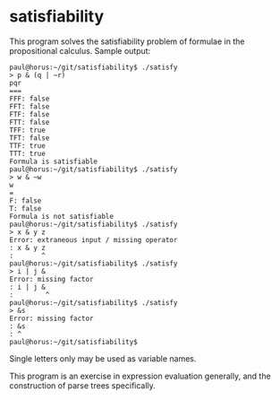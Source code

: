satisfiability
==============

This program solves the satisfiability problem of formulae in the propositional
calculus. Sample output:

	paul@horus:~/git/satisfiability$ ./satisfy
	> p & (q | ~r)
	pqr
	===
	FFF: false
	FFT: false
	FTF: false
	FTT: false
	TFF: true
	TFT: false
	TTF: true
	TTT: true
	Formula is satisfiable
	paul@horus:~/git/satisfiability$ ./satisfy
	> w & ~w
	w
	=
	F: false
	T: false
	Formula is not satisfiable
	paul@horus:~/git/satisfiability$ ./satisfy
	> x & y z
	Error: extraneous input / missing operator
	: x & y z
	:       ^
	paul@horus:~/git/satisfiability$ ./satisfy
	> i | j &
	Error: missing factor
	: i | j &
	:        ^
	paul@horus:~/git/satisfiability$ ./satisfy
	> &s
	Error: missing factor
	: &s
	: ^
	paul@horus:~/git/satisfiability$ 

Single letters only may be used as variable names.

This program is an exercise in expression evaluation generally, and the
construction of parse trees specifically.
